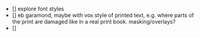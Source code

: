 
- [] explore font styles
- [] eb garamond, maybe with vox style of printed text, e.g. where parts of the print are damaged like in a real print book. masking/overlays?
- [] 